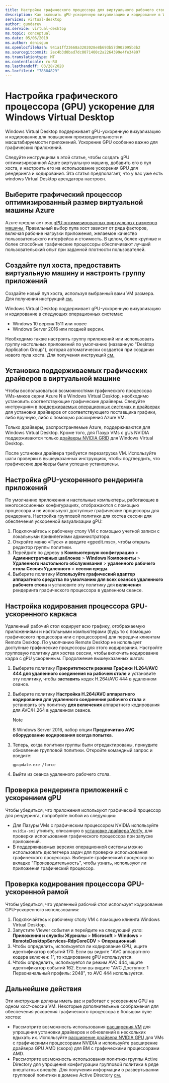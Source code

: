 ```yaml
---
title: Настройка графического процессора для виртуального рабочего стола Windows - Azure
description: Как включить gPU-ускоренную визуализацию и кодирование в Windows Virtual Desktop.
services: virtual-desktop
author: gundarev
ms.service: virtual-desktop
ms.topic: conceptual
ms.date: 05/06/2019
ms.author: denisgun
ms.openlocfilehash: 941a1ff23668a3202028e8b693b57d902095b3b2
ms.sourcegitcommit: 2ec4b3d0bad7dc0071400c2a2264399e4fe34897
ms.translationtype: MT
ms.contentlocale: ru-RU
ms.lasthandoff: 03/28/2020
ms.locfileid: "78384829"
---
```

# <a name="configure-graphics-processing-unit-gpu-acceleration-for-windows-virtual-desktop"></a>Настройка графического процессора (GPU) ускорение для Windows Virtual Desktop

Windows Virtual Desktop поддерживает gPU-ускоренную визуализацию и кодирование для повышения производительности и масштабируемости приложений. Ускорение GPU особенно важно для графических приложений.

Следуйте инструкциям в этой статье, чтобы создать gPU оптимизированной Azure виртуальную машину, добавить его в пул хоста, и настроить его на использование ускорения GPU для рендеринга и кодирования. Эта статья предполагает, что у вас уже есть windows Virtual Desktop арендатора настроен.

## <a name="select-a-gpu-optimized-azure-virtual-machine-size"></a>Выберите графический процессор оптимизированный размер виртуальной машины Azure

Azure предлагает ряд [gPU оптимизированных виртуальных размеров машины.](/azure/virtual-machines/windows/sizes-gpu) Правильный выбор пула хост зависит от ряда факторов, включая рабочие нагрузки приложения, желаемое качество пользовательского интерфейса и стоимость. В целом, более крупные и более способные графические процессоры обеспечивают лучший пользовательский опыт при заданной плотности пользователей.

## <a name="create-a-host-pool-provision-your-virtual-machine-and-configure-an-app-group"></a>Создайте пул хоста, предоставить виртуальную машину и настроить группу приложений

Создайте новый пул хоста, используя выбранный вами VM размера. Для получения инструкций [см.](/azure/virtual-desktop/create-host-pools-azure-marketplace)

Windows Virtual Desktop поддерживает gPU-ускоренную визуализацию и кодирование в следующих операционных системах:

* Windows 10 версия 1511 или новее
* Windows Server 2016 или поздней версии.

Необходимо также настроить группу приложений или использовать группу настольных приложений по умолчанию (названную "Desktop Application Group"), которая автоматически создается при создании нового пула хоста. Для получения инструкций [см.](/azure/virtual-desktop/manage-app-groups)

## <a name="install-supported-graphics-drivers-in-your-virtual-machine"></a>Установка поддерживаемых графических драйверов в виртуальной машине

Чтобы воспользоваться возможностями графического процессора VMs-миков серии Azure N в Windows Virtual Desktop, необходимо установить соответствующие графические драйверы. Следуйте инструкциям в [поддерживаемых операционных системах и драйверах](/azure/virtual-machines/windows/sizes-gpu#supported-operating-systems-and-drivers) для установки драйверов от соответствующего поставщика графики, либо вручную, либо с помощью расширения Azure VM.

Только драйверы, распространяемые Azure, поддерживаются для Windows Virtual Desktop. Кроме того, для Пазур VMs с gUs NVIDIA поддерживаются только [драйверы NVIDIA GRID](/azure/virtual-machines/windows/n-series-driver-setup#nvidia-grid-drivers) для Windows Virtual Desktop.

После установки драйвера требуется перезагрузка VM. Используйте шаги проверки в вышеуказанных инструкциях, чтобы подтвердить, что графические драйверы были успешно установлены.

## <a name="configure-gpu-accelerated-app-rendering"></a>Настройка gPU-ускоренного рендеринга приложений

По умолчанию приложения и настольные компьютеры, работающие в многосессионных конфигурациях, отображаются с помощью процессора и не используют доступные графические процессоры для рендеринга. Настройка групповой политики для хостеа сессии для обеспечения ускоренной визуализации gPU:

1. Подключайтесь к рабочему столу VM с помощью учетной записи с локальными привилегиями администратора.
2. Откройте меню «Пуск» и введите «gpedit.msc», чтобы открыть редактор группы политики.
3. Перейдите по дереву в **Компьютерную конфигурацию** > **Административных шаблонов** > **Windows Компоненты** > **Удаленного настольного обслуживания** > **удаленного рабочего стола Сессия Удаленного** > **сессии среды.**
4. Выберите политику **Используйте графический адаптер аппаратного средства по умолчанию для всех сеансов удаленного рабочего стола** и установите эту политику для **включения** рендеринга графического процессора в удаленном сеансе.

## <a name="configure-gpu-accelerated-frame-encoding"></a>Настройка кодирования процессора GPU-ускоренного каркаса

Удаленный рабочий стол кодирует всю графику, отображаемую приложениями и настольными компьютерами (будь то с помощью графического процессора или с процессором) для передачи клиентам Remote Desktop. По умолчанию Remote Desktop не использует доступные графические процессоры для этого кодирования. Настройте групповую политику для хостеа сессии, чтобы включить кодирование кадра с gPU ускоренным. Продолжение вышеуказанных шагов:

1. Выберите политику **Приоритетности режима Графики H.264/AVC 444 для удаленного соединения на рабочем столе** и установите эту политику, чтобы **заставить** кодек H.264/AVC 444 в удаленном сеансе.
2. Выберите политику **Настройка H.264/AVC аппаратного кодирования для удаленного соединения рабочего стола** и установить эту политику **для включения** аппаратного кодирования для AVC/H.264 в удаленном сеансе.

    >[!NOTE]
    >В Windows Server 2016, набор опции **Предпочитаю AVC оборудование кодирования** **всегда попытка**.

3. Теперь, когда политики группы были отредактированы, принудите обновление групповой политики. Откройте командный запрос и введите:

    ```batch
    gpupdate.exe /force
    ```

4. Выйти из сеанса удаленного рабочего стола.

## <a name="verify-gpu-accelerated-app-rendering"></a>Проверка рендеринга приложений с ускорением gPU

Чтобы убедиться, что приложения используют графический процессор для рендеринга, попробуйте любой из следующих:

* Для Пазуры VMs с графическим процессором NVIDIA используйте `nvidia-smi` утилиту, описанную в [установке драйвера Verify,](/azure/virtual-machines/windows/n-series-driver-setup#verify-driver-installation) для проверки использования графического процессора при запуске приложений.
* В поддерживаемых версиях операционной системы можно использовать диспетчера задач для проверки использования графического процессора. Выберите графический процессор во вкладке "Производительность", чтобы узнать, используют ли приложения графический процессор.

## <a name="verify-gpu-accelerated-frame-encoding"></a>Проверка кодирования процессора GPU-ускоренной рамой

Чтобы убедиться, что удаленный рабочий стол использует кодирование GPU-ускоренного использования:

1. Подключайтесь к рабочему столу VM с помощью клиента Windows Virtual Desktop.
2. Запустите Viewer события и перейдите на следующий узло: **Приложения и службы Журналы** > **Microsoft** > **Windows** > **RemoteDesktopServices-RdpCoreCDV** > **Операционный**
3. Чтобы определить, используется ли кодирование GPU, ищите идентификатор событий 170. Если вы видите "AVC аппаратного кодера включен: 1", то кодирование gPU используется.
4. Чтобы определить, используется ли режим AVC 444, ищите идентификатор событий 162. Если вы видите "AVC Доступно: 1 Первоначальный профиль: 2048", то AVC 444 используется.

## <a name="next-steps"></a>Дальнейшие действия

Эти инструкции должны иметь вас и работает с ускорением GPU на одном хост-сессии VM. Некоторые дополнительные соображения для обеспечения ускорения графического процессора в большом пуле хостов:

* Рассмотрите возможность использования [расширения VM](/azure/virtual-machines/extensions/overview) для упрощения установки драйверов и обновлений в нескольких вдыхать их. Используйте [расширение драйвера NVIDIA GPU](/azure/virtual-machines/extensions/hpccompute-gpu-windows) для VMs с графическими процессорами NVIDIA и используйте расширение драйвера GPU AMD (скоро) для ВМ с графическими процессорами AMD.
* Рассмотрите возможность использования политики группы Active Directory для упрощения конфигурации групповой политики в ряде внештатных внешёв. Для получения информации о развертывании групповой политики в домене Active Directory [см.](https://go.microsoft.com/fwlink/p/?LinkId=620889)
